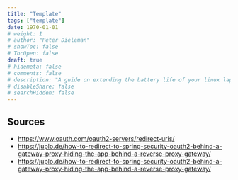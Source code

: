 ```yaml
---
title: "Template"
tags: ["template"]
date: 1970-01-01
# weight: 1
# author: "Peter Dieleman"
# showToc: false
# TocOpen: false
draft: true
# hidemeta: false
# comments: false
# description: "A guide on extending the battery life of your linux laptop"
# disableShare: false
# searchHidden: false
---
```



## Sources

- <https://www.oauth.com/oauth2-servers/redirect-uris/>
- <https://juplo.de/how-to-redirect-to-spring-security-oauth2-behind-a-gateway-proxy-hiding-the-app-behind-a-reverse-proxy-gateway/>
- <https://juplo.de/how-to-redirect-to-spring-security-oauth2-behind-a-gateway-proxy-hiding-the-app-behind-a-reverse-proxy-gateway/>
